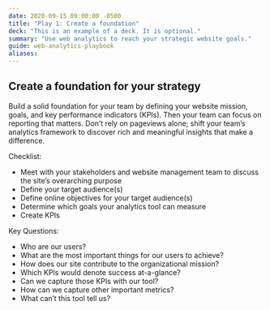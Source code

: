 ```yaml
---
date: 2020-09-15 09:00:00 -0500
title: "Play 1: Create a foundation"
deck: "This is an example of a deck. It is optional."
summary: "Use web analytics to reach your strategic website goals."
guide: web-analytics-playbook
aliases:
---
```

## Create a foundation for your strategy

Build a solid foundation for your team by defining your website mission, goals, and key performance indicators (KPIs). Then your team can focus on reporting that matters. Don’t rely on pageviews alone; shift your team’s analytics framework to discover rich and meaningful insights that make a difference.

Checklist:

- Meet with your stakeholders and website management team to discuss the site’s overarching purpose
- Define your target audience(s)
- Define online objectives for your target audience(s)
- Determine which goals your analytics tool can measure
- Create KPIs

Key Questions:  

- Who are our users?
- What are the most important things for our users to achieve?
- How does our site contribute to the organizational mission?
- Which KPIs would denote success at-a-glance?
- Can we capture those KPIs with our tool?
- How can we capture other important metrics?
- What can’t this tool tell us?